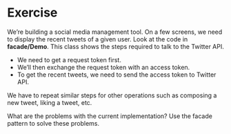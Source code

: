 # Exercise

We’re building a social media management tool. On a few screens, we need to display the recent tweets of a given user. Look at the code in **facade/Demo**. This class shows the steps required to talk to the Twitter API.

- We need to get a request token first.
- We’ll then exchange the request token with an access token.
- To get the recent tweets, we need to send the access token to Twitter API.

We have to repeat similar steps for other operations such as composing a new tweet, liking a tweet, etc.

What are the problems with the current implementation? Use the facade pattern to solve these problems.